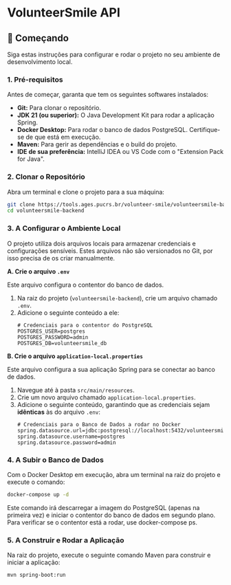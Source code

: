 # VolunteerSmile API

## 🚀 Começando

Siga estas instruções para configurar e rodar o projeto no seu ambiente de desenvolvimento local.

### 1. Pré-requisitos

Antes de começar, garanta que tem os seguintes softwares instalados:
* **Git:** Para clonar o repositório.
* **JDK 21 (ou superior):** O Java Development Kit para rodar a aplicação Spring.
* **Docker Desktop:** Para rodar o banco de dados PostgreSQL. Certifique-se de que está em execução.
* **Maven:** Para gerir as dependências e o build do projeto.
* **IDE de sua preferência:** IntelliJ IDEA ou VS Code com o "Extension Pack for Java".

### 2. Clonar o Repositório

Abra um terminal e clone o projeto para a sua máquina:
```bash
git clone https://tools.ages.pucrs.br/volunteer-smile/volunteersmile-backend.git
cd volunteersmile-backend
```

### 3. A Configurar o Ambiente Local

O projeto utiliza dois arquivos locais para armazenar credenciais e configurações sensíveis. Estes arquivos não são versionados no Git, por isso precisa de os criar manualmente.

**A. Crie o arquivo `.env`**

Este arquivo configura o contentor do banco de dados.

1.  Na raiz do projeto (`volunteersmile-backend`), crie um arquivo chamado `.env`.
2.  Adicione o seguinte conteúdo a ele:
    ```
    # Credenciais para o contentor do PostgreSQL
    POSTGRES_USER=postgres
    POSTGRES_PASSWORD=admin
    POSTGRES_DB=volunteersmile_db
    ```

**B. Crie o arquivo `application-local.properties`**

Este arquivo configura a sua aplicação Spring para se conectar ao banco de dados.

1.  Navegue até à pasta `src/main/resources`.
2.  Crie um novo arquivo chamado `application-local.properties`.
3.  Adicione o seguinte conteúdo, garantindo que as credenciais sejam **idênticas** às do arquivo `.env`:
    ```properties
    # Credenciais para o Banco de Dados a rodar no Docker
    spring.datasource.url=jdbc:postgresql://localhost:5432/volunteersmile_db
    spring.datasource.username=postgres
    spring.datasource.password=admin
    ```

### 4. A Subir o Banco de Dados

Com o Docker Desktop em execução, abra um terminal na raiz do projeto e execute o comando:

```bash
docker-compose up -d
```
Este comando irá descarregar a imagem do PostgreSQL (apenas na primeira vez) e iniciar o contentor do banco de dados em segundo plano. Para verificar se o contentor está a rodar, use docker-compose ps.

### 5. A Construir e Rodar a Aplicação
Na raiz do projeto, execute o seguinte comando Maven para construir e iniciar a aplicação:

```bash
mvn spring-boot:run
```
